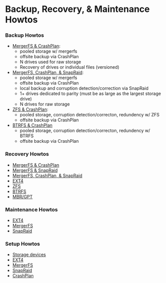 # Backup, Recovery, & Maintenance Howtos

### Backup Howtos
* [MergerFS & CrashPlan](backup_(mergerfs,crashplan).md):
  * pooled storage w/ mergerfs
  * offsite backup via CrashPlan
  * N drives used for raw storage
  * Recovery of drives or individual files (versioned)
* [MergerFS, CrashPlan, & SnapRaid](backup_(mergerfs,crashplan,snapraid).md):
  * pooled storage w/ mergerfs
  * offsite backup via CrashPlan
  * local backup and corruption detection/correction via SnapRaid
  * 1+ drives dedicated to parity (must be as large as the largest storage drive)
  * N drives for raw storage
* [ZFS & CrashPlan](backup_(zfs,crashplan).md):
  * pooled storage, corruption detection/correcton, redundency w/ ZFS
  * offsite backup via CrashPlan
* [BTRFS & CrashPlan](backup_(btrfs,crashplan).md)
  * pooled storage, corruption detection/correcton, redundency w/ BTRFS
  * offsite backup via CrashPlan

### Recovery Howtos
* [MergerFS & CrashPlan](recovery_(mergerfs,crashplan).md)
* [MergerFS & SnapRaid](recovery_(mergerfs,snapraid).md)
* [MergerFS, CrashPlan, & SnapRaid](recovery_(mergerfs,crashplan,snapraid).md)
* [EXT4](recovery_(ext4).md)
* [ZFS](recovery_(zfs).md)
* [BTRFS](recovery_(btrfs).md)
* [MBR/GPT](recovery_(mbr,gpt).md)

### Maintenance Howtos
* [EXT4](maintenance_(ext4).md)
* [MergerFS](maintenance_(mergerfs).md)
* [SnapRaid](maintenance_(snapraid).md)

### Setup Howtos
* [Storage devices](setup_(storage_device).md)
* [EXT4](setup_(ext4).md)
* [MergerFS](setup_(mergerfs).md)
* [SnapRaid](setup_(snapraid).md)
* [CrashPlan](setup_(crashplan).md)

